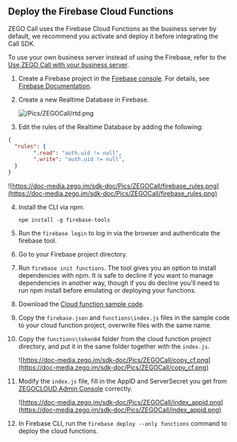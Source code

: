 ## Deploy the Firebase Cloud Functions

ZEGO Call uses the  Firebase Cloud Functions as the business server by default, we recommend you activate and deploy it before integrating the Call SDK.
 

<div class="mk-hint">

To use your own business server instead of using the Firebase, refer to the [Use ZEGO Call with your business server](!users).

</div>

1. Create a Firebase project in the [Firebase console](https://console.firebase.google.com/). For details, see [Firebase Documentation](https://firebase.google.com/docs/functions/get-started).

2. Create a new Realtime Database in Firebase. 

    ![/Pics/ZEGOCall/rtd.png](https://doc-media.zego.im/sdk-doc/Pics/ZEGOCall/rtd.png)

3. Edit the rules of the Realtime Database by adding the following:

```json
{
  "rules": {
        ".read": "auth.uid != null",
        ".write": "auth.uid != null",
  }
}
```

![https://doc-media.zego.im/sdk-doc/Pics/ZEGOCall/firebase_rules.png](https://doc-media.zego.im/sdk-doc/Pics/ZEGOCall/firebase_rules.png)

4. Install the CLI via npm.
    ```
    npm install -g firebase-tools
    ```
5. Run the `firebase login` to log in via the browser and authenticate the firebase tool.   
6. Go to your Firebase project directory.
7. Run `firebase init functions`. The tool gives you an option to install dependencies with npm. It is safe to decline if you want to manage dependencies in another way, though if you do decline you'll need to run npm install before emulating or deploying your functions.
8. Download the [Cloud function sample code](https://github.com/ZEGOCLOUD/call_firebase_funcitons). 
9. Copy the `firebase.json` and `functions\index.js` files in the sample code to your cloud function project, overwrite files with the same name.  
10. Copy the `functions\token04` folder from the cloud function project directory, and put it in the same folder together with the `index.js`.

    ![https://doc-media.zego.im/sdk-doc/Pics/ZEGOCall/copy_cf.png](https://doc-media.zego.im/sdk-doc/Pics/ZEGOCall/copy_cf.png)

11. Modify the `index.js` file, fill in the AppID and ServerSecret you get from [ZEGOCLOUD Admin Console](https://console.zegocloud.com) correctly.

    ![https://doc-media.zego.im/sdk-doc/Pics/ZEGOCall/index_appid.png](https://doc-media.zego.im/sdk-doc/Pics/ZEGOCall/index_appid.png)

12. In Firebase CLI, run the `firebase deploy --only functions` command to deploy the cloud functions. 





















